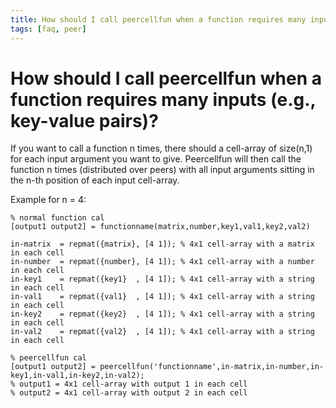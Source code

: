 ```yaml
---
title: How should I call peercellfun when a function requires many inputs (e.g., key-value pairs)?
tags: [faq, peer]
---
```


# How should I call peercellfun when a function requires many inputs (e.g., key-value pairs)?

If you want to call a function n times, there should a cell-array of size(n,1) for each input argument you want to give. Peercellfun will then call the function n times (distributed over peers) with all input arguments sitting in the n-th position of each input cell-array.

Example for n = 4:

    % normal function cal
    [output1 output2] = functionname(matrix,number,key1,val1,key2,val2)

    in-matrix  = repmat({matrix}, [4 1]); % 4x1 cell-array with a matrix in each cell
    in-number  = repmat({number}, [4 1]); % 4x1 cell-array with a number in each cell
    in-key1    = repmat({key1}  , [4 1]); % 4x1 cell-array with a string in each cell
    in-val1    = repmat({val1}  , [4 1]); % 4x1 cell-array with a string in each cell
    in-key2    = repmat({key2}  , [4 1]); % 4x1 cell-array with a string in each cell
    in-val2    = repmat({val2}  , [4 1]); % 4x1 cell-array with a string in each cell

    % peercellfun cal
    [output1 output2] = peercellfun('functionname',in-matrix,in-number,in-key1,in-val1,in-key2,in-val2);
    % output1 = 4x1 cell-array with output 1 in each cell
    % output2 = 4x1 cell-array with output 2 in each cell
